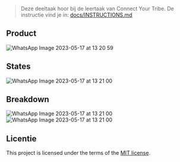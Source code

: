 > Deze deeltaak hoor bij de leertaak van Connect Your Tribe. De instructie vind je in: [docs/INSTRUCTIONS.md](docs/INSTRUCTIONS.md)

## Product
![WhatsApp Image 2023-05-17 at 13 20 59](https://github.com/Maaike0904/connecting-people-ui-stack/assets/112861144/c4428dd4-2b01-4cd3-ba0a-ee2765dc5475)

## States
![WhatsApp Image 2023-05-17 at 13 21 00](https://github.com/Maaike0904/connecting-people-ui-stack/assets/112861144/9e5acec6-1a27-450c-a78d-3657835ae773)

## Breakdown
![WhatsApp Image 2023-05-17 at 13 21 00](https://github.com/Maaike0904/connecting-people-ui-stack/assets/112861144/99c3ca91-b172-4881-874c-a1a2e6a448fa)
![WhatsApp Image 2023-05-17 at 13 21 00](https://github.com/Maaike0904/connecting-people-ui-stack/assets/112861144/c257e952-0ed6-405c-989a-96db223f2a2e)


## Licentie

This project is licensed under the terms of the [MIT license](./LICENSE).
